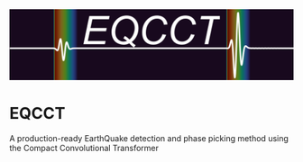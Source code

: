 <img src='https://github.com/chenyk1990/gallery/blob/main/eqcct/logo.png' alt='Slicing'>

# EQCCT
A production-ready EarthQuake detection and phase picking method using the Compact Convolutional Transformer
